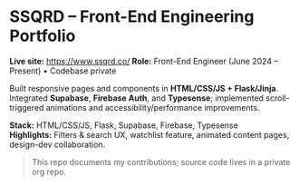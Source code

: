 # SSQRD – Front-End Engineering Portfolio

**Live site:** https://www.ssqrd.co/
**Role:** Front-End Engineer (June 2024 – Present) • Codebase private

Built responsive pages and components in **HTML/CSS/JS + Flask/Jinja**.  
Integrated **Supabase**, **Firebase Auth**, and **Typesense**; implemented scroll-triggered animations and accessibility/performance improvements.

**Stack:** HTML/CSS/JS, Flask, Supabase, Firebase, Typesense  
**Highlights:** Filters & search UX, watchlist feature, animated content pages, design-dev collaboration.

> This repo documents my contributions; source code lives in a private org repo.
